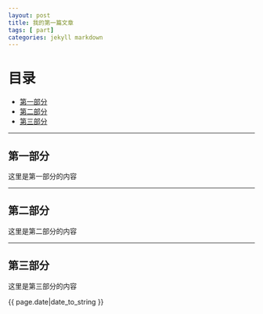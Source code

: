 ```yaml
---
layout: post
title: 我的第一篇文章
tags: [ part]
categories: jekyll markdown
---
```


# 目录
+ [第一部分](#partI)
+ [第二部分](#partII)
+ [第三部分](#partIII)

----------------------------------

## 第一部分
 <p id="partI"></p>
这里是第一部分的内容

----------------------------------

## 第二部分 
<p id="partII"></p>
这里是第二部分的内容

----------------------------------

## 第三部分 
<p id="partIII"></p>
这里是第三部分的内容

{{ page.date|date_to_string }}